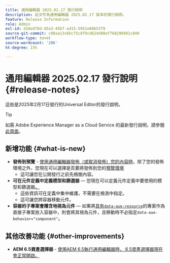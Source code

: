 ```yaml
---
title: 通用編輯器 2025.02.17 發行說明
description: 此文件為通用編輯器 2025.02.17 版本的發行說明。
feature: Release Information
role: Admin
exl-id: d16ed78d-d5a3-45bf-a415-5951e60b53f9
source-git-commit: c88aa13c6bc75c8f9cd624d00ef768290981c840
workflow-type: tm+mt
source-wordcount: '206'
ht-degree: 23%

---
```



# 通用編輯器 2025.02.17 發行說明 {#release-notes}

這些是2025年2月17日發行的Universal Editor的發行說明。

>[!TIP]
>
>如需 Adobe Experience Manager as a Cloud Service 的最新發行說明，請參閱[此頁面](/help/release-notes/release-notes-cloud/release-notes-current.md)。

## 新增功能 {#what-is-new}

* **發佈到預覽** - [使用通用編輯器發佈（或取消發佈）您的內容時](/help/sites-cloud/authoring/universal-editor/publishing.md)，除了您的發佈環境之外，您現在可以選擇是否要將發佈到您的[預覽環境](/help/sites-cloud/authoring/sites-console/previewing-content.md)
   * 這可讓您在公開發行之前先檢閱內容。
* **可在元件定義中定義模型和篩選器** — 您現在可以定義元件定義中要使用的模型和篩選器[。](/help/implementing/universal-editor/component-definition.md#template)
   * 這些資訊可在定義中集中維護，不需要在檢測中指定。
   * 這可讓您跨容器移動元件。
* **容器的子專案會隱含地視為元件** — 如果將[具有`data-aue-resource`](/help/implementing/universal-editor/attributes-types.md#data-properties)的專案作為直接子專案放入容器中，則會將其視為元件，且移動時不必指定`data-aue-behavior="component"`。

## 其他改善功能 {#other-improvements}

* **AEM 6.5資產選擇器** - [使用AEM 6.5執行通用編輯器時， 6.5資產選擇器現在會正常開啟。](https://experienceleague.adobe.com/zh-hant/docs/experience-manager-65/content/implementing/developing/headless/universal-editor/introduction)
